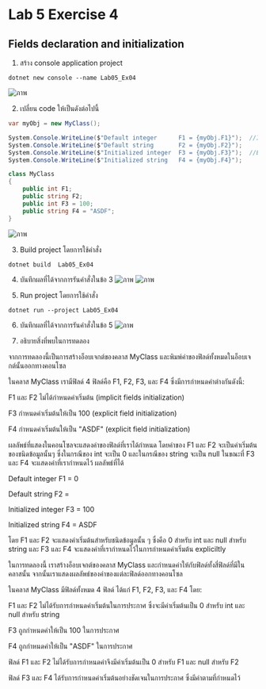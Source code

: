 # Lab 5 Exercise 4

## Fields declaration and initialization


1. สร้าง console application project

```
dotnet new console --name Lab05_Ex04
```
![ภาพ](https://github.com/AnchisaPhetnoi/03376836-OOP-2566-Lab-05/assets/144197034/dc64cf74-006f-447d-94a2-0db01ead8d43)

2. เปลี่ยน code ให้เป็นดังต่อไปนี้

```cs
var myObj = new MyClass();

System.Console.WriteLine($"Default integer      F1 = {myObj.F1}");  //Implicit fields initialization
System.Console.WriteLine($"Default string       F2 = {myObj.F2}");
System.Console.WriteLine($"Initialized integer  F3 = {myObj.F3}");  //Explicit field initialization
System.Console.WriteLine($"Initialized string   F4 = {myObj.F4}");

class MyClass
{
    public int F1;
    public string F2;
    public int F3 = 100;
    public string F4 = "ASDF";
}
```
![ภาพ](https://github.com/AnchisaPhetnoi/03376836-OOP-2566-Lab-05/assets/144197034/e581aca1-b005-482c-91ca-7d728b295b86)

3. Build project โดยการใช้คำสั่ง

```
dotnet build  Lab05_Ex04
```

4. บันทึกผลที่ได้จากการรันคำสั่งในข้อ 3
![ภาพ](https://github.com/AnchisaPhetnoi/03376836-OOP-2566-Lab-05/assets/144197034/599f2661-e82d-4cf0-9c19-066c865f37d5)
![ภาพ](https://github.com/AnchisaPhetnoi/03376836-OOP-2566-Lab-05/assets/144197034/fe8a26ce-58f4-4630-a494-4cec163a5ddc)


6. Run project โดยการใช้คำสั่ง

```
dotnet run --project Lab05_Ex04
```

6. บันทึกผลที่ได้จากการรันคำสั่งในข้อ 5
![ภาพ](https://github.com/AnchisaPhetnoi/03376836-OOP-2566-Lab-05/assets/144197034/39762aab-e0b4-4079-807e-fecd4b942692)


7. อธิบายสิ่งที่พบในการทดลอง

จากการทดลองนี้เป็นการสร้างอ็อบเจกต์ของคลาส MyClass และพิมพ์ค่าของฟิลด์ทั้งหมดในอ็อบเจกต์นั้นออกทางคอนโซล

ในคลาส MyClass เรามีฟิลด์ 4 ฟิลด์คือ F1, F2, F3, และ F4 ซึ่งมีการกำหนดค่าต่างกันดังนี้:

F1 และ F2 ไม่ได้กำหนดค่าเริ่มต้น (implicit fields initialization)

F3 กำหนดค่าเริ่มต้นให้เป็น 100 (explicit field initialization)

F4 กำหนดค่าเริ่มต้นให้เป็น "ASDF" (explicit field initialization)

ผลลัพธ์ที่แสดงในคอนโซลจะแสดงค่าของฟิลด์ที่เราได้กำหนด โดยค่าของ F1 และ F2 จะเป็นค่าเริ่มต้นของชนิดข้อมูลนั้นๆ ซึ่งในกรณีของ int จะเป็น 0 และในกรณีของ string จะเป็น null ในขณะที่ F3 และ F4 จะแสดงค่าที่เรากำหนดไว้
ผลลัพธ์ที่ได้ 

Default integer      F1 = 0

Default string       F2 = 

Initialized integer  F3 = 100

Initialized string   F4 = ASDF


โดย F1 และ F2 จะแสดงค่าเริ่มต้นสำหรับชนิดข้อมูลนั้น ๆ ซึ่งคือ 0 สำหรับ int และ null สำหรับ string และ F3 และ F4 จะแสดงค่าที่เรากำหนดไว้ในการกำหนดค่าเริ่มต้น expliciltly

ในการทดลองนี้ เราสร้างอ็อบเจกต์ของคลาส MyClass และกำหนดค่าให้กับฟิลด์ทั้งสี่ฟิลด์ที่มีในคลาสนั้น จากนั้นเราแสดงผลลัพธ์ของค่าของแต่ละฟิลด์ออกทางคอนโซล

ในคลาส MyClass มีฟิลด์ทั้งหมด 4 ฟิลด์ ได้แก่ F1, F2, F3, และ F4 โดย:

 F1 และ F2 ไม่ได้รับการกำหนดค่าเริ่มต้นในการประกาศ ซึ่งจะมีค่าเริ่มต้นเป็น 0 สำหรับ int และ null สำหรับ string
     
F3 ถูกกำหนดค่าให้เป็น 100 ในการประกาศ
   
 F4 ถูกกำหนดค่าให้เป็น "ASDF" ในการประกาศ
   
ฟิลด์ F1 และ F2 ไม่ได้รับการกำหนดค่าจึงมีค่าเริ่มต้นเป็น 0 สำหรับ F1 และ null สำหรับ F2
   
ฟิลด์ F3 และ F4 ได้รับการกำหนดค่าเริ่มต้นอย่างชัดเจนในการประกาศ ซึ่งมีค่าตามที่กำหนดไว้
